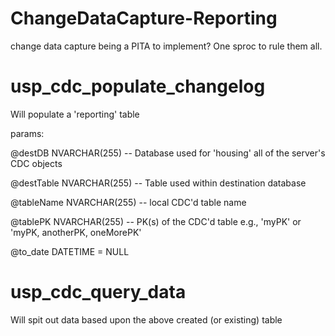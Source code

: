 # ChangeDataCapture-Reporting

change data capture being a PITA to implement? One sproc to rule them all.

# usp_cdc_populate_changelog
Will populate a 'reporting' table 

params: 

  @destDB NVARCHAR(255) -- Database used for 'housing' all of the server's CDC objects 
  
  @destTable NVARCHAR(255) -- Table used within destination database
  
  @tableName NVARCHAR(255)  -- local CDC'd table name
  
  @tablePK NVARCHAR(255) -- PK(s) of the CDC'd table e.g., 'myPK' or 'myPK, anotherPK, oneMorePK'
  
  @to_date DATETIME = NULL

# usp_cdc_query_data
Will spit out data based upon the above created (or existing) table

